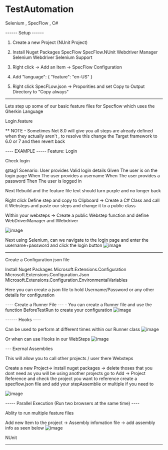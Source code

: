 # TestAutomation
Selenium , SpecFlow , C# 


------ Setup ------
1. Create a new Project (NUnit Project)
2. Install Nuget Packages
   SpecFlow
   SpecFlow.NUnit
   Webdriver Manager
   Selenium Webdriver
   Selenium Support

4. Right click ->  Add an Item ->  SpecFlow Configuration
5. Add "language": {
  "feature": "en-US"
}

6. Right click SpecFLow.json -> Proporities and set Copy to Output Directory to "Copy always"

-----

Lets step up some of our basic feature files for Specflow which uses the Gherkin Language

Login.feature

** NOTE - Sometimes Net 8.0 will give you all steps are already defined when they actually aren't , to resolve this change the Target framework to 6.0 or 7 and then revert back 

---- EXAMPLE -----
Feature: Login

Check login 

@tag1
Scenario: User provides Valid login details 
	Given The user is on the login page
	When The user provides a username
	When The user provides a password
	Then The user is logged in


Next Rebuild and the feature file text should turn purple and no longer back 

Right click Define step and copy to Clipboard -> Create a C# Class and call it Websteps and paste our steps and change it to a public class

Within your websteps -> Create a public Webstep function and define WebDriverManager and IWebdriver 

![image](https://github.com/user-attachments/assets/15c327fa-d85d-486e-8804-c1cded62fe0c)


Next using Selenium, can we navigate to the login page and enter the username+password and click the login button 
![image](https://github.com/user-attachments/assets/c1bbeb21-1e8e-4097-91f0-2959202d6267)


------

Create a Configuration json file

Install Nuget Packages
Microsoft.Extensions.Configuration
Microsoft.Extensions.Configuration.Json
Microsoft.Extensions.Configuration.EnvironmentalVariables

Here you can create a json file to hold Username/Password or any other details for configuration


---- Create a Runner File --- -
You can create a Runner file and use the function BeforeTestRun to create your configuration
![image](https://github.com/user-attachments/assets/d0451a69-333d-40da-a966-707b7b91ca2a)


------  Hooks ---- 

Can be used to perform at different times within our Runner class 
![image](https://github.com/user-attachments/assets/364ec088-bed7-4c29-8a89-12d2a5119f6c)

Or when can use Hooks in our WebSteps 
![image](https://github.com/user-attachments/assets/81d563ce-4524-4eb7-915a-3b4bdfb18847)


--- Exernal Assemblies 

This will allow you to call other projects / user there Websteps

Create a new Project-> install nuget packages -> delete thoses that you dont need as you will be using another projects 
go to Add -> Project Reference and check the project you want to reference
create a specflow.json file and add your stepAssemblie or multiple if you need to 

![image](https://github.com/user-attachments/assets/e1c94eb7-ff29-4f87-a63c-eeb7d417ea6c)

----- Parallel Execution (Run two browsers at the same time)   ----

Ablity to run multiple feature files 

Add new Item to the project -> Assembly infomation file -> add assembly info as seen below
![image](https://github.com/user-attachments/assets/dd6c74f5-4235-410b-85e7-a80d54719455)


NUnit

-------



